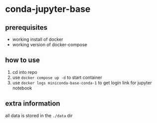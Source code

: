 # conda-jupyter-base
## prerequisites
- working install of docker
- working version of docker-compose
## how to use
1. cd into repo
2. use `docker compose up -d` to start container
3. use `docker logs miniconda-base-conda-1` to get login link for jupyter notebook

## extra information
all data is stored in the `./data` dir

